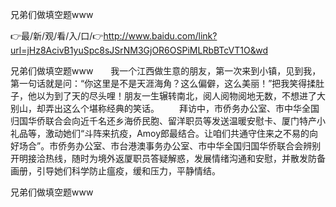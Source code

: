 兄弟们做填空题www

👉最/新/观/看/入/口/👉http://www.baidu.com/link?url=jHz8AcivB1yuSpc8sJSrNM3GjOR6OSPiMLRbBTcVT1O&wd

兄弟们做填空题www　　我一个江西做生意的朋友，第一次来到小镇，见到我，第一句话就是问：“你这里是不是天涯海角？这么偏僻，这么美丽！”把我笑得揉肚子，他以为到了天的尽头哩！朋友一生辗转南北，阅人阅物阅地无数，不想进了大别山，却弄出这么个堪称经典的笑话。
　　拜访中，市侨务办公室、市中华全国归国华侨联合会向近千名还乡海侨民胞、留洋职员等发送温暖安慰卡、厦门特产小礼品等，激动她们“斗阵来抗疫，Amoy郎最结合。让咱们共通守住来之不易的向好场合”。市侨务办公室、市台港澳事务办公室、市中华全国归国华侨联合会辨别开明接洽热线，随时为境外返厦职员答疑解惑，发展情绪沟通和安慰，并散发防备画册，引导她们科学防止瘟疫，缓和压力，平静情结。


兄弟们做填空题www
